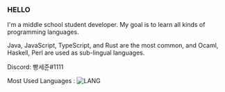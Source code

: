 ### HELLO

I'm a middle school student developer. My goal is to learn all kinds of programming languages.

Java, JavaScript, TypeScript, and Rust are the most common, and Ocaml, Haskell, Perl are used as sub-lingual languages.

Discord: 빵세준#1111

Most Used Languages : 
![LANG](https://github-readme-stats.vercel.app/api/top-langs/?username=bangsejun&theme=tokyonight)
